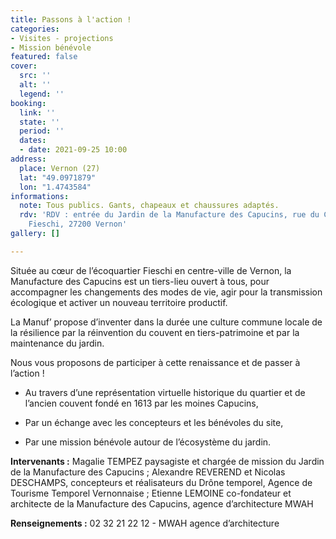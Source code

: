 ```yaml
---
title: Passons à l'action !
categories:
- Visites - projections
- Mission bénévole
featured: false
cover:
  src: ''
  alt: ''
  legend: ''
booking:
  link: ''
  state: ''
  period: ''
  dates:
  - date: 2021-09-25 10:00
address:
  place: Vernon (27)
  lat: "49.0971879"
  lon: "1.4743584"
informations:
  note: Tous publics. Gants, chapeaux et chaussures adaptés.
  rdv: 'RDV : entrée du Jardin de la Manufacture des Capucins, rue du Colonel Théodore
    Fieschi, 27200 Vernon'
gallery: []

---
```

Située au cœur de l’écoquartier Fieschi en centre-ville de Vernon, la Manufacture des Capucins est un tiers-lieu ouvert à tous, pour accompagner les changements des modes de vie, agir pour la transmission écologique et activer un nouveau territoire productif.

La Manuf’ propose d’inventer dans la durée une culture commune locale de la résilience par la réinvention du couvent en tiers-patrimoine et par la maintenance du jardin.

Nous vous proposons de participer à cette renaissance et de passer à l’action !

* Au travers d’une représentation virtuelle historique du quartier et de l’ancien couvent fondé en 1613 par les moines Capucins,


* Par un échange avec les concepteurs et les bénévoles du site,


* Par une mission bénévole autour de l’écosystème du jardin.

**Intervenants :** Magalie TEMPEZ paysagiste et chargée de mission du Jardin de la Manufacture des Capucins ; Alexandre REVEREND et Nicolas DESCHAMPS, concepteurs et réalisateurs du Drône temporel, Agence de Tourisme Temporel Vernonnaise ; Etienne LEMOINE co-fondateur et architecte de la Manufacture des Capucins, agence d’architecture MWAH

**Renseignements :** 02 32 21 22 12 - MWAH agence d’architecture